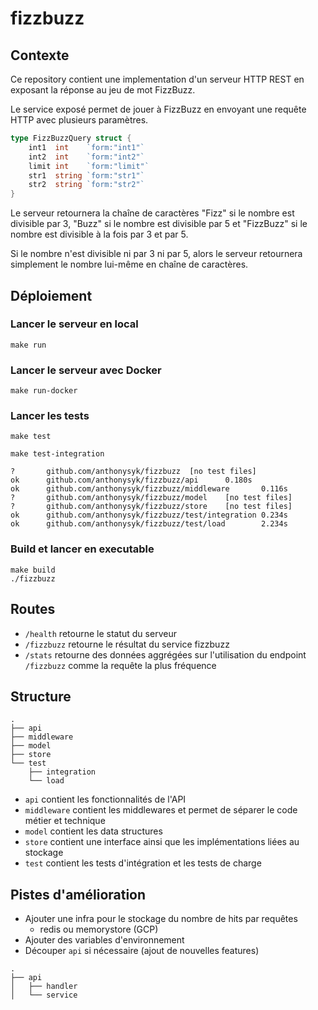 # fizzbuzz

## Contexte
Ce repository contient une implementation d'un serveur HTTP REST en exposant la réponse au jeu de mot FizzBuzz. 

Le service exposé permet de jouer à FizzBuzz en envoyant une requête HTTP avec plusieurs paramètres. 

```go
type FizzBuzzQuery struct {
	int1  int    `form:"int1"`
	int2  int    `form:"int2"`
	limit int    `form:"limit"`
	str1  string `form:"str1"`
	str2  string `form:"str2"`
}
```

Le serveur retournera la chaîne de caractères "Fizz" si le nombre est divisible par 3, "Buzz" si le nombre est divisible par 5 et "FizzBuzz" si le nombre est divisible à la fois par 3 et par 5. 

Si le nombre n'est divisible ni par 3 ni par 5, alors le serveur retournera simplement le nombre lui-même en chaîne de caractères. 

## Déploiement

### Lancer le serveur en local

```make run```

### Lancer le serveur avec Docker

```
make run-docker
```

### Lancer les tests

```make test```

```make test-integration```

```
?       github.com/anthonysyk/fizzbuzz  [no test files]
ok      github.com/anthonysyk/fizzbuzz/api      0.180s
ok      github.com/anthonysyk/fizzbuzz/middleware       0.116s
?       github.com/anthonysyk/fizzbuzz/model    [no test files]
?       github.com/anthonysyk/fizzbuzz/store    [no test files]
ok      github.com/anthonysyk/fizzbuzz/test/integration 0.234s
ok      github.com/anthonysyk/fizzbuzz/test/load        2.234s
```

### Build et lancer en executable

```
make build
./fizzbuzz
```

## Routes

- `/health` retourne le statut du serveur
- `/fizzbuzz` retourne le résultat du service fizzbuzz
- `/stats` retourne des données aggrégées sur l'utilisation du endpoint `/fizzbuzz` comme la requête la plus fréquence

## Structure
```
.
├── api
├── middleware
├── model
├── store
└── test
    ├── integration
    └── load
```

- `api` contient les fonctionnalités de l'API
- `middleware` contient les middlewares et permet de séparer le code métier et technique
- `model` contient les data structures
- `store` contient une interface ainsi que les implémentations liées au stockage
- `test` contient les tests d'intégration et les tests de charge

## Pistes d'amélioration

- Ajouter une infra pour le stockage du nombre de hits par requêtes
  - redis ou memorystore (GCP)
- Ajouter des variables d'environnement
- Découper `api` si nécessaire (ajout de nouvelles features)

```
.
├── api
│   ├── handler
│   └── service
```
